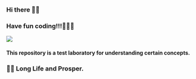 ### Hi there 👋🏻

### Have fun coding!!!👨🏻‍💻

![](https://komarev.com/ghpvc/?username=dfleper&label=PROFILE+VIEWS&style=plastic&color=blueviolet)

#### This repository is a test laboratory for understanding certain concepts. 

### 🖖🏻 Long Life and Prosper.

<!--
**dfleper/dfleper** is a ✨ _special_ ✨ repository because its `README.md` (this file) appears on your GitHub profile.

Here are some ideas to get you started:

- 🔭 I’m currently working on ...
- 🌱 I’m currently learning ...
- 👯 I’m looking to collaborate on ...
- 🤔 I’m looking for help with ...
- 💬 Ask me about ...
- 📫 How to reach me: ...
- 😄 Pronouns: ...
- ⚡ Fun fact: ...
-->
